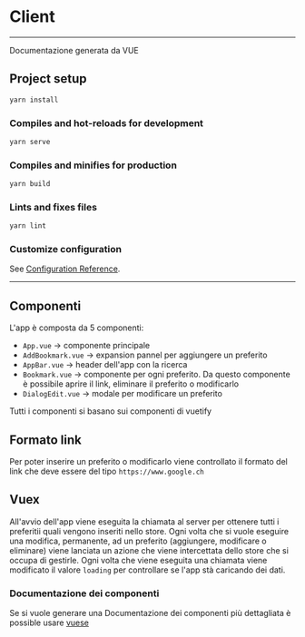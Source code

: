 # Client

---
Documentazione generata da VUE

## Project setup

```bash
yarn install
```

### Compiles and hot-reloads for development

```bash
yarn serve
```

### Compiles and minifies for production

```bash
yarn build
```

### Lints and fixes files

```bash
yarn lint
```

### Customize configuration

See [Configuration Reference](https://cli.vuejs.org/config/).

---

## Componenti

L'app è composta da 5 componenti:

- `App.vue` -> componente principale
- `AddBookmark.vue` -> expansion pannel per aggiungere un preferito
- `AppBar.vue` -> header dell'app con la ricerca
- `Bookmark.vue` -> componente per ogni preferito. Da questo componente è possibile aprire il link, eliminare il preferito o modificarlo
- `DialogEdit.vue` -> modale per modificare un preferito

Tutti i componenti si basano sui componenti di vuetify

## Formato link

Per poter inserire un preferito o modificarlo viene controllato il formato del link che deve essere del tipo `https://www.google.ch`

## Vuex

All'avvio dell'app viene eseguita la chiamata al server per ottenere tutti i preferitii quali vengono inseriti nello store.
Ogni volta che si vuole eseguire una modifica, permanente, ad un preferito (aggiungere, modificare o eliminare) viene lanciata un azione che viene intercettata dello store che si occupa di gestirle.
Ogni volta che viene eseguita una chiamata viene modificato il valore `loading` per controllare se l'app stà caricando dei dati.

### Documentazione dei componenti

Se si vuole generare una Documentazione dei componenti più dettagliata è possible usare [vuese](https://github.com/vuese/vuese)
